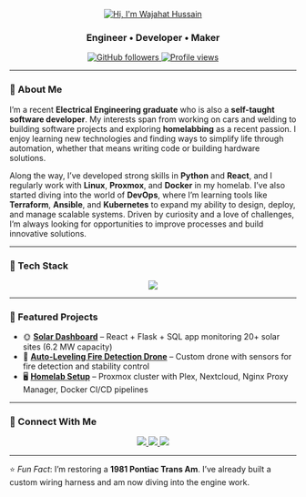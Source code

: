<!-- Banner / Header -->
<p align="center">
  <a href="https://wajcloud.org">
    <img src="https://github.com/wajahathussain81/wajahathussain81/blob/main/HiImWajahatHussainIMG.png" alt="Hi, I'm Wajahat Hussain" />
  </a>
</p>

<h3 align="center">Engineer • Developer • Maker</h3>

<p align="center">
  <a href="https://github.com/wajahathussain81?tab=followers">
    <img src="https://img.shields.io/github/followers/wajahathussain81?label=Followers&style=social" alt="GitHub followers" />
  </a>
  <a href="https://github.com/wajahathussain81">
    <img src="https://komarev.com/ghpvc/?username=wajahathussain81&label=Profile%20Views&color=0e75b6&style=flat" alt="Profile views" />
  </a>
</p>

---

### 🚀 About Me   

I’m a recent **Electrical Engineering graduate** who is also a **self-taught software developer**. My interests span from working on cars and welding to building software projects and exploring **homelabbing** as a recent passion. I enjoy learning new technologies and finding ways to simplify life through automation, whether that means writing code or building hardware solutions.  

Along the way, I’ve developed strong skills in **Python** and **React**, and I regularly work with **Linux**, **Proxmox**, and **Docker** in my homelab. I’ve also started diving into the world of **DevOps**, where I’m learning tools like **Terraform**, **Ansible**, and **Kubernetes** to expand my ability to design, deploy, and manage scalable systems. Driven by curiosity and a love of challenges, I’m always looking for opportunities to improve processes and build innovative solutions.  

---

### 🧰 Tech Stack  
<p align="center">
  <img src="https://skillicons.dev/icons?i=python,java,cpp,js,react,flask,sqlite,docker,kubernetes,ansible,linux,git" />
</p>

---

### 📌 Featured Projects  
- 🌞 **[Solar Dashboard](#)** – React + Flask + SQL app monitoring 20+ solar sites (6.2 MW capacity)  
- 🚁 **[Auto-Leveling Fire Detection Drone](#)** – Custom drone with sensors for fire detection and stability control  
- 🖥️ **[Homelab Setup](#)** – Proxmox cluster with Plex, Nextcloud, Nginx Proxy Manager, Docker CI/CD pipelines    

---

### 🤝 Connect With Me  
<p align="center">
  <a href="https://www.linkedin.com/in/wajahat-hussain">
    <img src="https://img.shields.io/badge/-LinkedIn-0A66C2?style=for-the-badge&logo=linkedin&logoColor=white"/>
  </a>
  <a href="mailto:your.email@example.com">
    <img src="https://img.shields.io/badge/-Email-D14836?style=for-the-badge&logo=gmail&logoColor=white"/>
  </a>
  <a href="https://github.com/wajahathussain81">
    <img src="https://img.shields.io/badge/-GitHub-181717?style=for-the-badge&logo=github&logoColor=white"/>
  </a>
</p>

---

⭐ *Fun Fact*: I’m restoring a **1981 Pontiac Trans Am**. I’ve already built a custom wiring harness and am now diving into the engine work.

